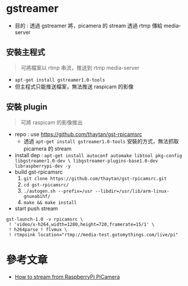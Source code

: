 # gstreamer
- 目的 : 透過 gstreamer 將，picamera 的 stream 透過 rtmp 傳給 media-server

## 安裝主程式
> 可將檔案以 rtmp 串流，推送到 rtmp media-server

- `apt-get install gstreamer1.0-tools`
- 但主程式只能推送檔案，無法推送 raspicam 的影像

## 安裝 plugin
> 可將 raspicam 的影像推出

- repo : use https://github.com/thaytan/gst-rpicamsrc
	- 透過 `apt-get install gstreamer1.0-tools` 安裝的方式，無法抓取 picamera 的 stream
- install dep : `apt-get install autoconf automake libtool pkg-config libgstreamer1.0-dev \
 libgstreamer-plugins-base1.0-dev libraspberrypi-dev -y`
- build gst-rpicamsrc
	1. `git clone https://github.com/thaytan/gst-rpicamsrc.git`
	2. `cd gst-rpicamsrc/`
	3. `./autogen.sh --prefix=/usr --libdir=/usr/lib/arm-linux-gnueabihf/`
	4. `make && make install`
- start push stream

```
gst-launch-1.0 -v rpicamsrc \
 ! 'video/x-h264,width=1280,height=720,framerate=15/1' \
 ! h264parse ! flvmux \
 ! rtmpsink location="rtmp://media-test.gotomythings.com/live/pi"
```

# 參考文章
- [How to stream from RaspberryPi PiCamera](http://c.wensheng.org/2017/05/18/stream-from-raspberrypi/)